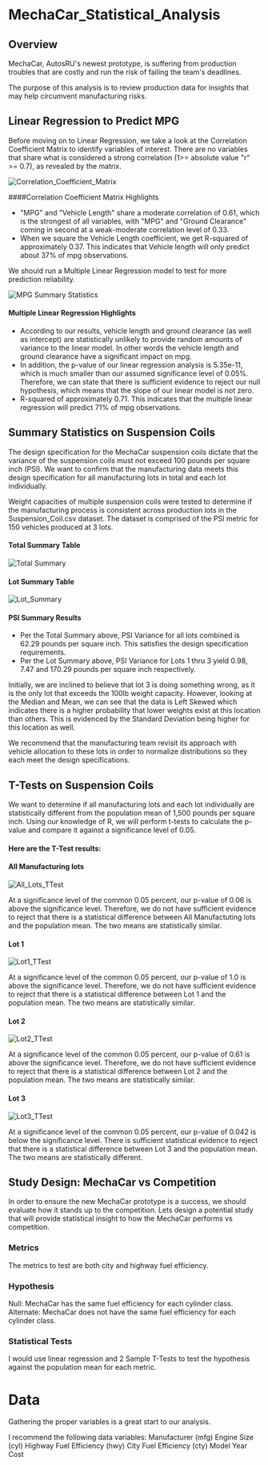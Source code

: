 # MechaCar_Statistical_Analysis

## Overview

MechaCar, AutosRU's newest prototype, is suffering from production troubles that are costly and run the risk of failing the team's deadlines.

The purpose of this analysis is to review production data for insights that may help circumvent manufacturing risks.


## Linear Regression to Predict MPG


Before moving on to Linear Regression, we take a look at the Correlation Coefficient Matrix to identify variables of interest.
There are no variables that share what is considered a strong correlation (1>= absolute value "r" >= 0.7), as revealed by the matrix. 

![Correlation_Coefficient_Matrix](https://github.com/ashley-green1/MechaCar_Statistical_Analysis/blob/main/resources/corr_coeff_matrix.png)

####Correlation Coefficient Matrix Highlights
- "MPG" and "Vehicle Length" share a moderate correlation of 0.61, which is the strongest of all variables, with "MPG" and "Ground Clearance" coming in second at a weak-moderate correlation level of 0.33.
- When we square the Vehicle Length coefficient, we get R-squared of approximately 0.37.  This indicates that Vehicle length will only predict about 37% of mpg observations.   

We should run a Multiple Linear Regression model to test for more prediction reliability. 

![MPG Summary Statistics](https://github.com/ashley-green1/MechaCar_Statistical_Analysis/blob/main/resources/mpg_summary_statistics.png)

#### Multiple Linear Regression Highlights
- According to our results, vehicle length and ground clearance (as well as intercept) are statistically unlikely to provide random amounts of variance to the linear model.  In other words the vehicle length and ground clearance have a significant impact on mpg.
- In addition, the p-value of our linear regression analysis is 5.35e-11, which is much smaller than our assumed significance level of 0.05%.  Therefore, we can state that there is sufficient evidence to reject our null hypothesis, which means that the slope of our linear model is not zero.
- R-squared of approximately 0.71.  This indicates that the multiple linear regression will predict 71% of mpg observations.


## Summary Statistics on Suspension Coils

The design specification for the MechaCar suspension coils dictate that the variance of the suspension coils must not exceed 100 pounds per square inch (PSI).  We want to confirm that the manufacturing data meets this design specification for all manufacturing lots in total and each lot individually.

Weight capacities of multiple suspension coils were tested to determine if the manufacturing process is consistent across production lots in the Suspension_Coil.csv dataset.  The dataset is comprised of the PSI metric for 150 vehicles produced at 3 lots. 

#### Total Summary Table
![Total Summary](https://github.com/ashley-green1/MechaCar_Statistical_Analysis/blob/main/resources/total_summary.png)

#### Lot Summary Table
![Lot_Summary](https://github.com/ashley-green1/MechaCar_Statistical_Analysis/blob/main/resources/lot_summary.png)

#### PSI Summary Results

- Per the Total Summary above, PSI Variance for all lots combined is 62.29 pounds per square inch. This satisfies the design specification requirements.
- Per the Lot Summary above, PSI Variance for Lots 1 thru 3 yield 0.98, 7.47 and 170.29 pounds per square inch respectively. 

Initially, we are inclined to believe that lot 3 is doing something wrong, as it is the only lot that exceeds the 100lb weight capacity.  However, looking at the Median and Mean, we can see that the data is Left Skewed which indicates there is a higher probability that lower weights exist at this location than others.  This is evidenced by the Standard Deviation being higher for this location as well. 

We recommend that the manufacturing team revisit its approach with vehicle allocation to these lots in order to normalize distributions so they each meet the design specifications. 

## T-Tests on Suspension Coils

We want to determine if all manufacturing lots and each lot individually are statistically different from the population mean of 1,500 pounds per square inch.  Using our knowledge of R, we will perform t-tests to calculate the p-value and compare it against a significance level of 0.05.

#### Here are the T-Test results:

#### All Manufacturing lots
![All_Lots_TTest](https://github.com/ashley-green1/MechaCar_Statistical_Analysis/blob/main/resources/one_sample_ttest.png)

At a significance level of the common 0.05 percent, our p-value of 0.06 is above the significance level.  Therefore, we do not have sufficient evidence to reject that there is a statistical difference between All Manufactuting lots and the population mean.  The two means are statistically similar.

#### Lot 1
![Lot1_TTest](https://github.com/ashley-green1/MechaCar_Statistical_Analysis/blob/main/resources/lot1_ttest.png)

At a significance level of the common 0.05 percent, our p-value of 1.0 is above the significance level.  Therefore, we do not have sufficient evidence to reject that there is a statistical difference between Lot 1 and the population mean.  The two means are statistically similar.

#### Lot 2
![Lot2_TTest](https://github.com/ashley-green1/MechaCar_Statistical_Analysis/blob/main/resources/lot2_ttest.png)

At a significance level of the common 0.05 percent, our p-value of 0.61 is above the significance level.  Therefore, we do not have sufficient evidence to reject that there is a statistical difference between Lot 2 and the population mean.  The two means are statistically similar.

#### Lot 3
![Lot3_TTest](https://github.com/ashley-green1/MechaCar_Statistical_Analysis/blob/main/resources/lot3_ttest.png)

At a significance level of the common 0.05 percent, our p-value of 0.042 is below the significance level.  There is sufficient statistical evidence to reject that there is a statistical difference between Lot 3 and the population mean. The two means are statistically different. 

## Study Design: MechaCar vs Competition


In order to ensure the new MechaCar prototype is a success, we should evaluate how it stands up to the competition.  Lets design a potential study that will provide statistical insight to how the MechaCar performs vs competition. 

### Metrics
The metrics to test are both city and highway fuel efficiency.

### Hypothesis
Null: MechaCar has the same fuel efficiency for each cylinder class.
Alternate: MechaCar does not have the same fuel efficiency for each cylinder class.

### Statistical Tests
I would use linear regression and 2 Sample T-Tests to test the hypothesis against the population mean for each metric.


# Data

Gathering the proper variables is a great start to our analysis.

I recommend the following data variables:
Manufacturer (mfg)
Engine Size (cyl)
Highway Fuel Efficiency (hwy)
City Fuel Efficiency (cty)
Model
Year
Cost
